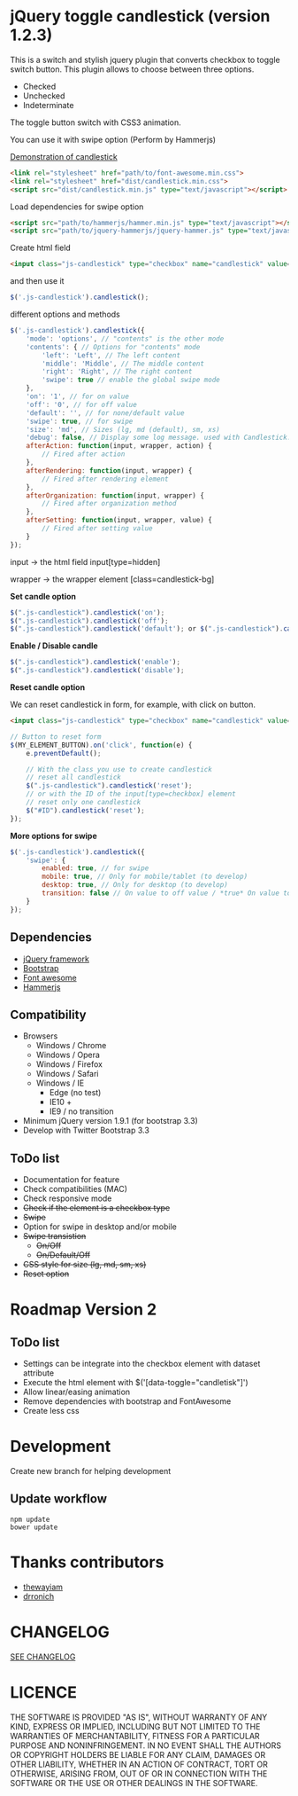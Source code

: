 # jQuery toggle candlestick (version 1.2.3)

This is a switch and stylish jquery plugin that converts checkbox to toggle switch button. This plugin allows to choose between three options.
* Checked
* Unchecked
* Indeterminate

The toggle button switch with CSS3 animation.

You can use it with swipe option (Perform by Hammerjs)

[Demonstration of candlestick](http://www.tackacoder.fr/candlestick/)

```html
<link rel="stylesheet" href="path/to/font-awesome.min.css">
<link rel="stylesheet" href="dist/candlestick.min.css">
<script src="dist/candlestick.min.js" type="text/javascript"></script>
```

Load dependencies for swipe option

```html
<script src="path/to/hammerjs/hammer.min.js" type="text/javascript"></script>
<script src="path/to/jquery-hammerjs/jquery-hammer.js" type="text/javascript"></script>
```

Create html field

```html
<input class="js-candlestick" type="checkbox" name="candlestick" value="1" id="candlestick">
```

and then use it

```javascript
$('.js-candlestick').candlestick();
```

different options and methods

```javascript
$('.js-candlestick').candlestick({
    'mode': 'options', // "contents" is the other mode
    'contents': { // Options for "contents" mode
        'left': 'Left', // The left content
        'middle': 'Middle', // The middle content
        'right': 'Right', // The right content
        'swipe': true // enable the global swipe mode
    },
    'on': '1', // for on value
    'off': '0', // for off value
    'default': '', // for none/default value
    'swipe': true, // for swipe
    'size': 'md', // Sizes (lg, md (default), sm, xs)
    'debug': false, // Display some log message. used with Candlestick.log()
    afterAction: function(input, wrapper, action) {
        // Fired after action
    },
    afterRendering: function(input, wrapper) {
        // Fired after rendering element
    },
    afterOrganization: function(input, wrapper) {
        // Fired after organization method
    },
    afterSetting: function(input, wrapper, value) {
        // Fired after setting value
    }
});
```

input -> the html field input[type=hidden]

wrapper -> the wrapper element [class=candlestick-bg]

**Set candle option**

```javascript
$(".js-candlestick").candlestick('on');
$(".js-candlestick").candlestick('off');
$(".js-candlestick").candlestick('default'); or $(".js-candlestick").candlestick('reset');
```

**Enable / Disable candle**

```javascript
$(".js-candlestick").candlestick('enable');
$(".js-candlestick").candlestick('disable');
```

**Reset candle option**

We can reset candlestick in form, for example, with click on button.

```html
<input class="js-candlestick" type="checkbox" name="candlestick" value="0" id="ID">
```

```javascript
// Button to reset form
$(MY_ELEMENT_BUTTON).on('click', function(e) {
    e.preventDefault();

    // With the class you use to create candlestick
    // reset all candlestick
    $(".js-candlestick").candlestick('reset');
    // or with the ID of the input[type=checkbox] element
    // reset only one candlestick
    $("#ID").candlestick('reset');
});
```

**More options for swipe**

```javascript
$('.js-candlestick').candlestick({
    'swipe': {
        enabled: true, // for swipe
        mobile: true, // Only for mobile/tablet (to develop)
        desktop: true, // Only for desktop (to develop)
        transition: false // On value to off value / *true* On value to Default value to Off value
    }
});
```

## Dependencies
* [jQuery framework](https://jquery.com/)
* [Bootstrap](http://getbootstrap.com/)
* [Font awesome](http://fontawesome.io/)
* [Hammerjs](http://hammerjs.github.io/)

## Compatibility
* Browsers
    * Windows / Chrome
    * Windows / Opera
    * Windows / Firefox
    * Windows / Safari
    * Windows / IE
        * Edge (no test)
        * IE10 +
        * IE9 / no transition
* Minimum jQuery version 1.9.1 (for bootstrap 3.3)
* Develop with Twitter Bootstrap 3.3

## ToDo list
* Documentation for feature
* Check compatibilities (MAC)
* Check responsive mode
* ~~Check if the element is a checkbox type~~
* ~~Swipe~~
* Option for swipe in desktop and/or mobile
* ~~Swipe transistion~~
    * ~~On/Off~~
    * ~~On/Default/Off~~
* ~~CSS style for size (lg, md, sm, xs)~~
* ~~Reset option~~

# Roadmap Version 2

## ToDo list

* Settings can be integrate into the checkbox element with dataset attribute
* Execute the html element with $('[data-toggle="candletisk"]')
* Allow linear/easing animation
* Remove dependencies with bootstrap and FontAwesome
* Create less css

# Development

Create new branch for helping development

## Update workflow

```
npm update
bower update
```

# Thanks contributors

* [thewayiam](https://github.com/thewayiam)
* [drronich](https://github.com/drronich)

# CHANGELOG

[SEE CHANGELOG](https://github.com/EdouardTack/candlestick/blob/master/CHANGELOG.md)

# LICENCE

THE SOFTWARE IS PROVIDED "AS IS", WITHOUT WARRANTY OF ANY KIND, EXPRESS OR
IMPLIED, INCLUDING BUT NOT LIMITED TO THE WARRANTIES OF MERCHANTABILITY,
FITNESS FOR A PARTICULAR PURPOSE AND NONINFRINGEMENT. IN NO EVENT SHALL THE
AUTHORS OR COPYRIGHT HOLDERS BE LIABLE FOR ANY CLAIM, DAMAGES OR OTHER
LIABILITY, WHETHER IN AN ACTION OF CONTRACT, TORT OR OTHERWISE, ARISING FROM,
OUT OF OR IN CONNECTION WITH THE SOFTWARE OR THE USE OR OTHER DEALINGS IN THE
SOFTWARE.
